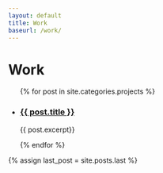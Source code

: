 ```yaml
---
layout: default
title: Work
baseurl: /work/
---
```


<div class = "row workContainer col-xs-12">
			<h1>Work</h1>
			<ul>
				{% for post in site.categories.projects %}
					<li class ="col-xs-12 col-sm-5 col-sm-push-1">
		    			<h3><a href="{{ post.url }}" target = "_blank" >{{ post.title }}</a></h3>
		    			<div class = "underline"></div>
		  				<p>{{ post.excerpt}}</p>
					</li>
				{% endfor %}
			</ul>
			{% assign last_post = site.posts.last %}
		</div>